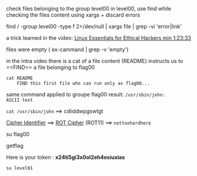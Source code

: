 check files belonging to the group level00
in level00, use find while checking the files content using xargs +  discard errors

find / -group level00 -type f 2>/dev/null | xargs file | grep -vi 'error\|link'

a trick learned in the video: [Linux Essentials for Ethical Hackers min 1:23:33](https://youtu.be/1hvVcEhcbLM)

files were empty ( ex-cammand | grep -v 'empty')

in the intra video there is a cat of a file content (README) instructs us to ==FIND== a file belonging to flag00 

```
cat README
    FIND this first file who can run only as flag00...
```

same command applied to groupe flag00
result: 
`/usr/sbin/john:      ASCII text`

`cat /usr/sbin/john` ==> cdiiddwpgswtgt

[Cipher Identifier](https://www.dcode.fr/cipher-identifier) ==>  [ROT Cipher](https://www.dcode.fr/rot-cipher) (ROT11) ==> `nottoohardhere`

su flag00

getflag

Here is your token : **x24ti5gi3x0ol2eh4esiuxias**

`su level01`
